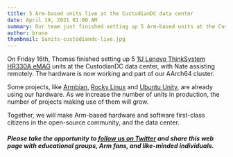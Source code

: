 ```yaml
---
title: 5 Arm-based units live at the CustodianDC data center
date: April 19, 2021 01:00 AM
summary: Our team just finished setting up 5 Arm-based units at the CustodianDC data center
author: bruno
thumbnail: 5units-custodiandc-live.jpg
---
```


On Friday 16th, Thomas finished setting up 5 [1U Lenovo ThinkSystem HR330A eMAG](https://aarch64.com/post/overview-of-donated-hardware) units at the CustodianDC data center, with Nate assisting remotely. The hardware is now working and part of our AArch64 cluster.

Some projects, like [Armbian](https://armbian.com), [Rocky Linux](https://rockylinux.org/) and [Ubuntu Unity](https://ubuntuunity.org/), are already using our hardware. As we increase the number of units in production, the number of projects making use of them will grow.

Together, we will make Arm-based hardware and software first-class citizens in the open-source community, and the data center.

##### Please take the opportunity to [follow us on Twitter](https://twitter.com/fosshostorg) and share this web page with educational groups, Arm fans, and like-minded individuals.
